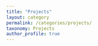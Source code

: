 ```yaml
---
title: "Projects"
layout: category
permalink: /categories/projects/
taxonomy: Projects
author_profile: true
---
```

